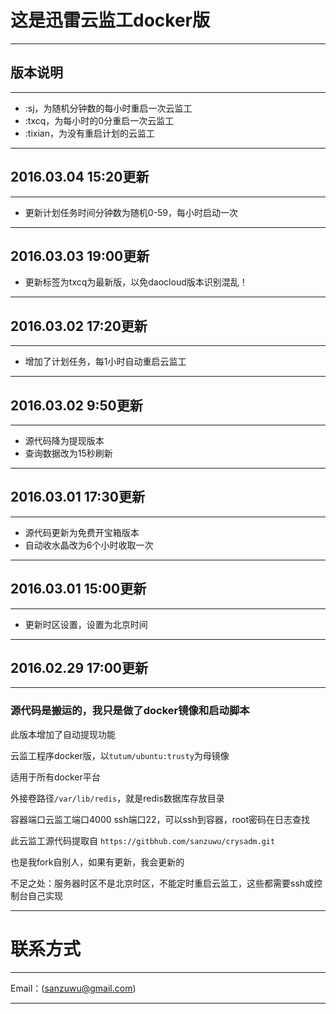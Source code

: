 # 这是迅雷云监工docker版
***  
## 版本说明
***  
- :sj，为随机分钟数的每小时重启一次云监工  
- :txcq，为每小时的0分重启一次云监工  
- :tixian，为没有重启计划的云监工  
***  
## 2016.03.04 15:20更新
***  
- 更新计划任务时间分钟数为随机0-59，每小时启动一次
***  
## 2016.03.03 19:00更新  
- 更新标签为txcq为最新版，以免daocloud版本识别混乱！	
***  
## 2016.03.02 17:20更新  
***  
- 增加了计划任务，每1小时自动重启云监工  
***  
## 2016.03.02 9:50更新  
***  
- 源代码降为提现版本  
- 查询数据改为15秒刷新  
***  
## 2016.03.01 17:30更新  
***  
- 源代码更新为免费开宝箱版本  
- 自动收水晶改为6个小时收取一次  
***  
## 2016.03.01 15:00更新  
*********   
- 更新时区设置，设置为北京时间  
***  
## 2016.02.29 17:00更新  
***  

### 源代码是搬运的，我只是做了docker镜像和启动脚本    

此版本增加了自动提现功能  

云监工程序docker版，以`tutum/ubuntu:trusty`为母镜像  

适用于所有docker平台  

外接卷路径`/var/lib/redis`，就是redis数据库存放目录  

容器端口云监工端口4000 ssh端口22，可以ssh到容器，root密码在日志查找  

此云监工源代码提取自 `https://gitbhub.com/sanzuwu/crysadm.git`  

也是我fork自别人，如果有更新，我会更新的  

不足之处：服务器时区不是北京时区，不能定时重启云监工，这些都需要ssh或控制台自己实现  
***
# 联系方式
***
Email：(sanzuwu@gmail.com)
***

